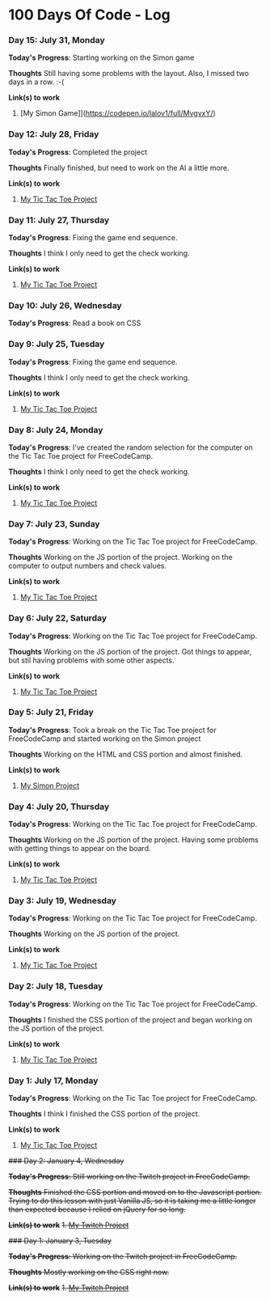 # 100 Days Of Code - Log

### Day 15: July 31, Monday

**Today's Progress**: Starting working on the Simon game

**Thoughts** Still having some problems with the layout. Also, I missed two days in a row. :-(

**Link(s) to work**
1. [My Simon Game]](https://codepen.io/lalov1/full/MvgvxY/)

### Day 12: July 28, Friday

**Today's Progress**: Completed the project 

**Thoughts** Finally finished, but need to work on the AI a little more. 

**Link(s) to work**
1. [My Tic Tac Toe Project](https://codepen.io/lalov1/pen/81fc81c83a72c3b8fdb55838a9e03e98?editors=1100)

### Day 11: July 27, Thursday

**Today's Progress**: Fixing the game end sequence. 

**Thoughts** I think I only need to get the check working.

**Link(s) to work**
1. [My Tic Tac Toe Project](https://codepen.io/lalov1/pen/81fc81c83a72c3b8fdb55838a9e03e98?editors=1100)

### Day 10: July 26, Wednesday

**Today's Progress**: Read a book on CSS

### Day 9: July 25, Tuesday

**Today's Progress**: Fixing the game end sequence. 

**Thoughts** I think I only need to get the check working.

**Link(s) to work**
1. [My Tic Tac Toe Project](https://codepen.io/lalov1/pen/81fc81c83a72c3b8fdb55838a9e03e98?editors=1100)

### Day 8: July 24, Monday

**Today's Progress**: I've created the random selection for the computer on the Tic Tac Toe project for FreeCodeCamp. 

**Thoughts** I think I only need to get the check working.

**Link(s) to work**
1. [My Tic Tac Toe Project](https://codepen.io/lalov1/pen/81fc81c83a72c3b8fdb55838a9e03e98?editors=1100)

### Day 7: July 23, Sunday 

**Today's Progress**: Working on the Tic Tac Toe project for FreeCodeCamp.

**Thoughts** Working on the JS portion of the project. Working on the computer to output numbers and check values. 

**Link(s) to work**
1. [My Tic Tac Toe Project](https://codepen.io/lalov1/pen/81fc81c83a72c3b8fdb55838a9e03e98?editors=1100)

### Day 6: July 22, Saturday 

**Today's Progress**: Working on the Tic Tac Toe project for FreeCodeCamp.

**Thoughts** Working on the JS portion of the project. Got things to appear, but stil having problems with some other aspects.  

**Link(s) to work**
1. [My Tic Tac Toe Project](https://codepen.io/lalov1/pen/81fc81c83a72c3b8fdb55838a9e03e98?editors=1100)

### Day 5: July 21, Friday 

**Today's Progress**: Took a break on the Tic Tac Toe project for FreeCodeCamp and started working on the Simon project

**Thoughts** Working on the HTML and CSS portion and almost finished.  

**Link(s) to work**
1. [My Simon Project](https://codepen.io/lalov1/pen/MvgvxY?editors=1100)

### Day 4: July 20, Thursday 

**Today's Progress**: Working on the Tic Tac Toe project for FreeCodeCamp.

**Thoughts** Working on the JS portion of the project. Having some problems with getting things to appear on the board. 

**Link(s) to work**
1. [My Tic Tac Toe Project](https://codepen.io/lalov1/pen/81fc81c83a72c3b8fdb55838a9e03e98?editors=1100)

### Day 3: July 19, Wednesday 

**Today's Progress**: Working on the Tic Tac Toe project for FreeCodeCamp.

**Thoughts** Working on the JS portion of the project.

**Link(s) to work**
1. [My Tic Tac Toe Project](https://codepen.io/lalov1/pen/81fc81c83a72c3b8fdb55838a9e03e98?editors=1100)

### Day 2: July 18, Tuesday

**Today's Progress**: Working on the Tic Tac Toe project for FreeCodeCamp.

**Thoughts** I finished the CSS portion of the project and began working on the JS portion of the project.

**Link(s) to work**
1. [My Tic Tac Toe Project](https://codepen.io/lalov1/pen/81fc81c83a72c3b8fdb55838a9e03e98?editors=1100)

### Day 1: July 17, Monday

**Today's Progress**: Working on the Tic Tac Toe project for FreeCodeCamp.

**Thoughts** I think I finished the CSS portion of the project.

**Link(s) to work**
1. [My Tic Tac Toe Project](https://codepen.io/lalov1/pen/81fc81c83a72c3b8fdb55838a9e03e98?editors=1100)

~~### Day 2: January 4, Wednesday~~

~~**Today's Progress**: Still working on the Twitch project in FreeCodeCamp.~~

~~**Thoughts** Finished the CSS portion and moved on to the Javascript portion. Trying to do this lesson with just Vanilla JS, so it is taking me a little longer than expected because I relied on jQuery for so long.~~

~~**Link(s) to work**~~
~~1. [My Twitch Project](https://codepen.io/lalov1/pen/bZjGvA)~~

~~### Day 1: January 3, Tuesday~~

~~**Today's Progress**: Working on the Twitch project in FreeCodeCamp.~~

~~**Thoughts** Mostly working on the CSS right now.~~

~~**Link(s) to work**~~
~~1. [My Twitch Project](https://codepen.io/lalov1/pen/bZjGvA)~~
